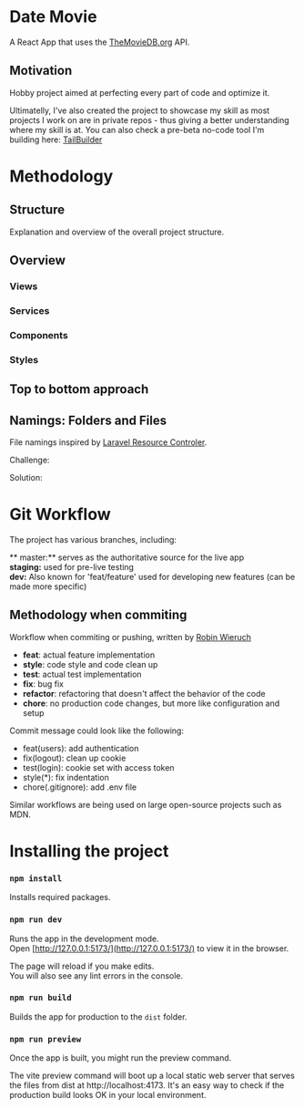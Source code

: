 # Date Movie

A React App that uses the [TheMovieDB.org](https://developers.themoviedb.org/3/getting-started/introduction) API.

## Motivation
Hobby project aimed at perfecting every part of code and optimize it.

Ultimatelly, I've also created the project to showcase my skill as most projects I work on are in private repos - thus giving a better understanding where my skill is at. You can also check a pre-beta no-code tool I'm building here: [TailBuilder](https://app.tailbuilder.com/) 

# Methodology


## Structure
Explanation and overview of the overall project structure.

## Overview 
### Views
### Services
### Components
### Styles

## Top to bottom approach

## Namings: Folders and Files
File namings inspired by [Laravel Resource Controler](https://laravel.com/docs/10.x/controllers#actions-handled-by-resource-controller).

Challenge:

Solution:


# Git Workflow
The project has various branches, including:

** master:** serves as the authoritative source for the live app  
**staging:** used for pre-live testing  
**dev:** Also known for 'feat/feature' used for developing new features (can be made more specific)  

## Methodology when commiting

Workflow when commiting or pushing, written by [Robin  Wieruch](https://www.robinwieruch.de/git-team-workflow/)

- **feat**: actual feature implementation  
- **style**: code style and code clean up  
- **test**: actual test implementation  
- **fix**: bug fix  
- **refactor**: refactoring that doesn't affect the behavior of the code  
- **chore**: no production code changes, but more like configuration and setup  

Commit message could look like the following:  

- feat(users): add authentication  
- fix(logout): clean up cookie  
- test(login): cookie set with access token  
- style(*): fix indentation  
- chore(.gitignore): add .env file  

Similar workflows are being used on large open-source projects such as MDN.


# Installing the project

### `npm install` 

Installs required packages.

### `npm run dev`

Runs the app in the development mode.\
Open [http://127.0.0.1:5173/](http://127.0.0.1:5173/) to view it in the browser.

The page will reload if you make edits.\
You will also see any lint errors in the console.

### `npm run build`

Builds the app for production to the `dist` folder.

### `npm run preview`

Once the app is built, you might run the preview command.

The vite preview command will boot up a local static web server that serves the files from dist at http://localhost:4173. It's an easy way to check if the production build looks OK in your local environment.